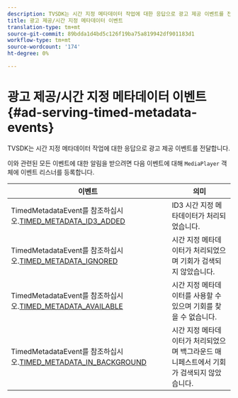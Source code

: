 ```yaml
---
description: TVSDK는 시간 지정 메타데이터 작업에 대한 응답으로 광고 제공 이벤트를 전달합니다.
title: 광고 제공/시간 지정 메타데이터 이벤트
translation-type: tm+mt
source-git-commit: 89bdda1d4bd5c126f19ba75a819942df901183d1
workflow-type: tm+mt
source-wordcount: '174'
ht-degree: 0%

---
```



# 광고 제공/시간 지정 메타데이터 이벤트{#ad-serving-timed-metadata-events}

TVSDK는 시간 지정 메타데이터 작업에 대한 응답으로 광고 제공 이벤트를 전달합니다.

이와 관련된 모든 이벤트에 대한 알림을 받으려면 다음 이벤트에 대해 `MediaPlayer` 객체에 이벤트 리스너를 등록합니다.

| 이벤트 | 의미 |
|---|---|
| TimedMetadataEvent를 참조하십시오.[TIMED_METADATA_ID3_ADDED](https://help.adobe.com/en_US/primetime/api/psdk/asdoc-dhls_1.4/com/adobe/mediacore/events/TimedMetadataEvent.html#TIMED_METADATA_ID3_ADDED) | ID3 시간 지정 메타데이터가 처리되었습니다. |
| TimedMetadataEvent를 참조하십시오.[TIMED_METADATA_IGNORED](https://help.adobe.com/en_US/primetime/api/psdk/asdoc-dhls_1.4/com/adobe/mediacore/events/TimedMetadataEvent.html#TIMED_METADATA_SKIPPED) | 시간 지정 메타데이터가 처리되었으며 기회가 검색되지 않았습니다. |
| TimedMetadataEvent를 참조하십시오.[TIMED_METADATA_AVAILABLE](https://help.adobe.com/en_US/primetime/api/psdk/asdoc-dhls_2.3/com/adobe/tvsdk/mediacore/events/TimedMetadataEvent.html#TIMED_METADATA_AVAILABLE) | 시간 지정 메타데이터를 사용할 수 있으며 기회를 찾을 수 없습니다. |
| TimedMetadataEvent를 참조하십시오.[TIMED_METADATA_IN_BACKGROUND](https://help.stage.adobe.com/en_US/primetime/api/psdk/asdoc-dhls_2.3/com/adobe/tvsdk/mediacore/events/TimedMetadataEvent.html#TIMED_METADATA_IN_BACKGROUND) | 시간 지정 메타데이터가 처리되었으며 백그라운드 매니페스트에서 기회가 검색되지 않았습니다. |